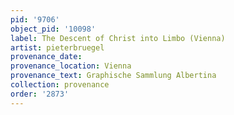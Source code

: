```yaml
---
pid: '9706'
object_pid: '10098'
label: The Descent of Christ into Limbo (Vienna)
artist: pieterbruegel
provenance_date:
provenance_location: Vienna
provenance_text: Graphische Sammlung Albertina
collection: provenance
order: '2873'
---
```

